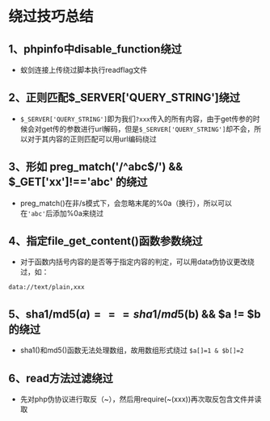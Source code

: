# 绕过技巧总结

## 1、phpinfo中disable_function绕过

* 蚁剑连接上传绕过脚本执行readflag文件

## 2、正则匹配$_SERVER['QUERY_STRING']绕过

* `$_SERVER['QUERY_STRING']`即为我们`?xxx`传入的所有内容，由于get传参的时候会对get传的参数进行url解码，但是`$_SERVER['QUERY_STRING']`却不会，所以对于其内容的正则匹配可以用url编码绕过

## 3、形如 preg_match('/^abc$/') && $_GET['xx']!=='abc' 的绕过

* preg_match()在非/s模式下，会忽略末尾的%0a（换行），所以可以在`'abc'`后添加%0a来绕过

## 4、指定file_get_content()函数参数绕过

* 对于函数内括号内容的是否等于指定内容的判定，可以用data伪协议更改绕过，如：

`data://text/plain,xxx `

## 5、sha1/md5($a) === sha1/md5($b) && $a != $b的绕过

* sha1()和md5()函数无法处理数组，故用数组形式绕过 `$a[]=1 & $b[]=2`

## 6、read方法过滤绕过

* 先对php伪协议进行取反（~），然后用require(~(xxx))再次取反包含文件并读取
